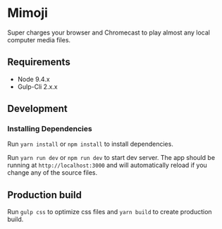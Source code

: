 # Mimoji

Super charges your browser and Chromecast to play almost any local computer media files.

## Requirements

- Node 9.4.x
- Gulp-Cli 2.x.x

## Development

### Installing Dependencies

Run `yarn install` or `npm install` to install dependencies.

Run `yarn run dev` or `npm run dev` to start dev server. The app should be running at `http://localhost:3000` and will automatically reload if you change any of the source files.

## Production build

Run `gulp css` to optimize css files and `yarn build` to create production build.




